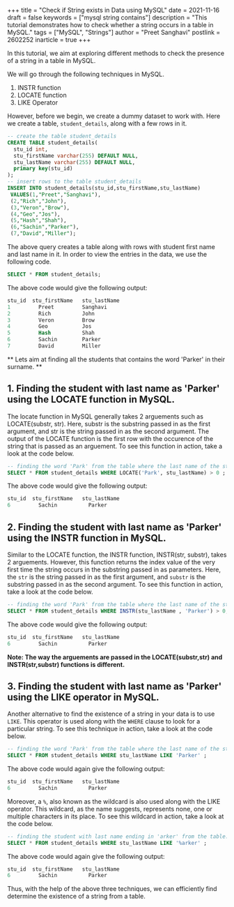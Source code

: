 +++
title = "Check if String exists in Data using MySQL"
date = 2021-11-16
draft = false
keywords = ["mysql string contains"]
description = "This tutorial demonstrates how to check whether a string occurs in a table in MySQL."
tags = ["MySQL", "Strings"]
author = "Preet Sanghavi"
postlink = 2602252
inarticle = true
+++

In this tutorial, we aim at exploring different methods to check the presence of a string in a table in MySQL.

We will go through the following techniques in MySQL.
1. INSTR function
2. LOCATE function
3. LIKE Operator

However, before we begin, we create a dummy dataset to work with. Here we create a table, `student_details`, along with a few rows in it. 

```SQL
-- create the table student_details
CREATE TABLE student_details(
  stu_id int,
  stu_firstName varchar(255) DEFAULT NULL,
  stu_lastName varchar(255) DEFAULT NULL,
  primary key(stu_id)
);
-- insert rows to the table student_details
INSERT INTO student_details(stu_id,stu_firstName,stu_lastName) 
 VALUES(1,"Preet","Sanghavi"),
 (2,"Rich","John"),
 (3,"Veron","Brow"),
 (4,"Geo","Jos"),
 (5,"Hash","Shah"),
 (6,"Sachin","Parker"),
 (7,"David","Miller");
```

The above query creates a table along with rows with student first name and last name in it. In order to view the entries in the data, we use the following code.

```SQL
SELECT * FROM student_details;
```

The above code would give the following output:

```SQL
stu_id	stu_firstName	stu_lastName
1	      Preet	        Sanghavi
2	      Rich	        John
3	      Veron	        Brow
4	      Geo	        Jos
5	      Hash	        Shah
6	      Sachin	    Parker
7	      David	        Miller
```

** Lets aim at finding all the students that contains the word 'Parker' in their surname. **

## 1. Finding the student with last name as 'Parker' using the LOCATE function in MySQL.

The locate function in MySQL generally takes 2 arguements such as LOCATE(substr, str). Here, substr is the substring passed in as the first argument, and str is the string passed in as the second argument. The output of the LOCATE function is the first row with the occurence of the string that is passed as an arguement. To see this function in action, take a look at the code below.

```SQL
-- finding the word 'Park' from the table where the last name of the student is Park.
SELECT * FROM student_details WHERE LOCATE('Park', stu_lastName) > 0 ;
```

The above code would give the following output:

```SQL
stu_id	stu_firstName	stu_lastName
6	      Sachin	      Parker
```

## 2. Finding the student with last name as 'Parker' using the INSTR function in MySQL.

Similar to the LOCATE function, the INSTR function, INSTR(str, substr), takes 2 arguements. However, this function returns the index value of the very first time the string occurs in the substring passed in as parameters. Here, the `str` is the string passed in as the first argument, and `substr` is the substring passed in as the second argument. To see this function in action, take a look at the code below.


```SQL
-- finding the word 'Park' from the table where the last name of the student is Park.
SELECT * FROM student_details WHERE INSTR(stu_lastName , 'Parker') > 0;
```

The above code would give the following output:

```SQL
stu_id	stu_firstName	stu_lastName
6	      Sachin	      Parker
```

**Note: The way the arguements are passed in the LOCATE(substr,str) and INSTR(str,substr) functions is different.**

## 3. Finding the student with last name as 'Parker' using the LIKE operator in MySQL.

Another alternative to find the existence of a string in your data is to use `LIKE`. This operator is used along with the `WHERE` clause to look for a particular string. To see this technique in action, take a look at the code below.   


```SQL
-- finding the word 'Park' from the table where the last name of the student is Parker.
SELECT * FROM student_details WHERE stu_lastName LIKE 'Parker' ;
```

The above code would again give the following output:

```SQL
stu_id	stu_firstName	stu_lastName
6	      Sachin	      Parker
```

Moreover, a `%`, also known as the wildcard is also used along with the LIKE operator. This wildcard, as the name suggests, represents none, one or multiple characters in its place. To see this wildcard in action, take a look at the code below.   

```SQL
-- finding the student with last name ending in 'arker' from the table.
SELECT * FROM student_details WHERE stu_lastName LIKE '%arker' ;
```

The above code would again give the following output:

```SQL
stu_id	stu_firstName	stu_lastName
6	      Sachin	      Parker
```

Thus, with the help of the above three techniques, we can efficiently find determine the existence of a string from a table. 
